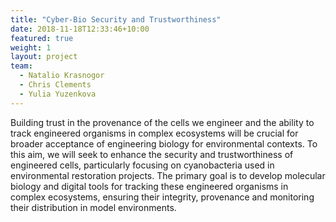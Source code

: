 ```yaml
---
title: "Cyber-Bio Security and Trustworthiness"
date: 2018-11-18T12:33:46+10:00
featured: true
weight: 1
layout: project
team:
  - Natalio Krasnogor
  - Chris Clements
  - Yulia Yuzenkova
---
```


Building trust in the provenance of the cells we engineer and the ability to track engineered organisms in complex ecosystems will be crucial for broader acceptance of engineering biology for environmental contexts. To this aim, we will seek to enhance the security and trustworthiness of engineered cells, particularly focusing on cyanobacteria used in environmental restoration projects. The primary goal is to develop molecular biology and digital tools for tracking these engineered organisms in complex ecosystems, ensuring their integrity, provenance and monitoring their distribution in model environments.
